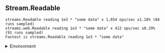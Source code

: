 ## Stream.Readable

```
streams.Readable reading 1e3 * "some data" x 1,654 ops/sec ±1.18% (84 runs sampled)
streams.web.Readable reading 1e3 * "some data" x 412 ops/sec ±0.29% (91 runs sampled)
Fastest is streams.Readable reading 1e3 * "some data"
```


<details>
<summary>Environment</summary>

* __Machine:__ linux x64 | 2 vCPUs | 6.8GB Mem
* __Run:__ Tue Oct 03 2023 01:53:23 GMT+0000 (Coordinated Universal Time)
</details>


